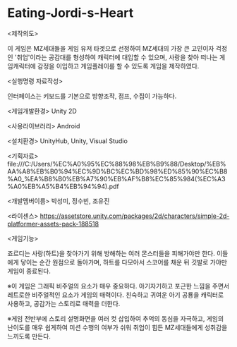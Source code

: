 # Eating-Jordi-s-Heart

<제작의도>

이 게임은 MZ세대들을 게임 유저 타겟으로 선정하여 MZ세대의 가장 큰 고민이자 걱정인 '취업'이라는 공감대를 형성하여 캐릭터에 대입할 수 있으며, 사랑을 찾아 떠나는 게임캐릭터에 감정을 이입하고 게임플레이를 할 수 있도록 게임을 제작하였다.

<실행명령 자료작성>

인터페이스는 키보드를 기본으로 방향조작, 점프, 수집이 가능하다.

<게임개발환경> Unity 2D

<사용라이브러리> Android

<설치환경> UnityHub, Unity, Visual Studio

<기획자료> file:///C:/Users/%EC%A0%95%EC%88%98%EB%B9%88/Desktop/%EB%AA%A8%EB%B0%94%EC%9D%BC%EC%BD%98%ED%85%90%EC%B8%A0_%EA%B8%B0%EB%A7%90%EB%AF%B8%EC%85%984(%EC%A3%A0%EB%A5%B4%EB%94%94).pdf

<개발멤버이름> 박성미, 정수빈, 조유진

<라이센스> https://assetstore.unity.com/packages/2d/characters/simple-2d-platformer-assets-pack-188518

<게임기능>

죠르디는 사랑(하트)을 찾아가기 위해 방해하는 여러 몬스터들을 피해가야만 한다. 이들에게 닿이는 순간 원점으로 돌아가며, 하트를 다모아서 스코어를 채운 뒤 깃발로 가야만 게임이 종료된다.

※이 게임은 그래픽 비주얼의 요소가 매우 중요하다. 아기자기하고 포근한 느낌을 주면서 레트로한 비주얼적인 요소가 게임의 매력이다. 친숙하고 귀여운 아기 공룡을 캐릭터로 사용하고, 공감가는 스토리로 매력을 더한다.

※게임 전반부에 스토리 설명화면을 여러 컷 삽입하여 추억의 동심을 자극하고, 게임의 난이도를 매우 쉽게하여 미션 수행의 여부가 쉬워 취업이 힘든 MZ세대들에게 성취감을 느끼도록 만든다.
